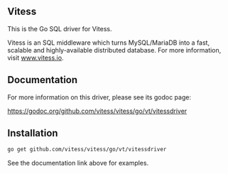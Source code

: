 ## Vitess

This is the Go SQL driver for Vitess.

Vitess is an SQL middleware which turns MySQL/MariaDB into a fast, scalable and
highly-available distributed database.
For more information, visit www.vitess.io.

## Documentation

For more information on this driver, please see its godoc page:

https://godoc.org/github.com/vitess/vitess/go/vt/vitessdriver

## Installation

```sh
go get github.com/vitess/vitess/go/vt/vitessdriver
```

See the documentation link above for examples.
